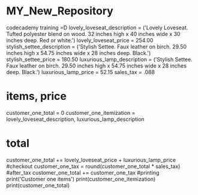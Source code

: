 # MY_New_Repository
codecademy training =D 
lovely_loveseat_description = ('Lovely Loveseat. Tufted polyester blend on wood. 32 inches high x 40 inches wide x 30 inches deep. Red or white.')
lovely_loveseat_price = 254.00
stylish_settee_description = ('Stylish Settee. Faux leather on birch. 29.50 inches high x 54.75 inches wide x 28 inches deep. Black.')
stylish_settee_price = 180.50
luxurious_lamp_description = ('Stylish Settee. Faux leather on birch. 29.50 inches high x 54.75 inches wide x 28 inches deep. Black.')
luxurious_lamp_price = 52.15
sales_tax = .088
# items, price
customer_one_total = 0
customer_one_itemization = lovely_loveseat_description, luxurious_lamp_description
# total
customer_one_total += lovely_loveseat_price + luxurious_lamp_price
#checkout
customer_one_tax = round(customer_one_total * sales_tax)
#after_tax
customer_one_total += customer_one_tax
#printing
print('Customer one items')
print(customer_one_itemization)
print(customer_one_total)

